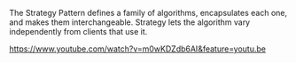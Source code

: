 The Strategy Pattern defines a family of algorithms,
encapsulates each one, and makes them interchangeable.
Strategy lets the algorithm vary independently from
clients that use it.


https://www.youtube.com/watch?v=m0wKDZdb6AI&feature=youtu.be